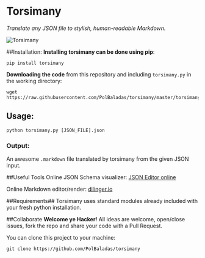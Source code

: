 # Torsimany

*Translate any JSON file to stylish, human-readable Markdown.*

![Torsimany](https://cloud.githubusercontent.com/assets/3987198/22163287/7b89c26e-df52-11e6-8769-4bccf4471e37.jpg)

##Installation:
**Installing torsimany can be done using pip**:

```shell
pip install torsimany
```

**Downloading the code** from this repository and including `torsimany.py` in the working directory:

```shell
wget https://raw.githubusercontent.com/PolBaladas/torsimany/master/torsimany.py
```

## Usage:
```shell
python torsimany.py [JSON_FILE].json
```
### Output:
An awesome `.markdown` file translated by torsimany from the given JSON input.

##Useful Tools
Online JSON Schema visualizer: [JSON Editor online](http://www.jsoneditoronline.org/)

Online Markdown editor/render: [dilinger.io](http://dillinger.io/)

##Requirements##
Torsimany uses standard modules already included with your fresh python installation.

##Collaborate
**Welcome ye Hacker!**
All ideas are welcome, open/close issues, fork the repo and share your code with a Pull Request.

You can clone this project to your machine:
```shell
git clone https://github.com/PolBaladas/torsimany
```